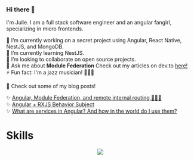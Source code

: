 ### Hi there 👋

<p>I'm Julie. I am a full stack software engineer and an angular fangirl, specializing in micro frontends. </p>


🔭 I’m currently working on a secret project using Angular, React Native, NestJS, and MongoDB. <br/>
🌱 I’m currently learning NestJS. <br/>
👯 I’m looking to collaborate on open source projects. <br/>
💬 Ask me about **Module Federation** Check out my articles on dev.to <a href=https://dev.to/juliegladden>here!</a> <br/>
⚡ Fun fact: I'm a jazz musician! 🎷🎶🎼 <br/>

📔 Check out some of my blog posts!

✨ <a href="https://dev.to/juliegladden/angular-module-federation-and-remote-internal-routing-3mfg" target="_blank">Angular, Module Federation, and remote internal routing 🤯🤯🤯</a> <br/>
✨ <a href="https://dev.to/juliegladden/angular-rxjss-behavior-subject-38h9" target="_blank">Angular + RXJS Behavior Subject</a> <br/>
✨ <a href="https://dev.to/juliegladden/what-are-services-in-angular-and-how-in-the-world-do-i-use-them-51m9" target="_blank">What are services in Angular? And how in the world do I use them?</a> <br/>


<h1>Skills</h1>
<p align="center">
  <a href="https://skillicons.dev">
    <img src="https://skillicons.dev/icons?i=html,css,javascript,typescript,cs,java,angular,react,azure,figma,bootstrap,firebase,git,mongodb,nestjs,nodejs,sass,webpack&perline=8" />
  </a>
</p>




<!--
**julesglad/julesglad** is a ✨ _special_ ✨ repository because its `README.md` (this file) appears on your GitHub profile.

Here are some ideas to get you started:

- 🔭 I’m currently working on ...
- 🌱 I’m currently learning ...
- 👯 I’m looking to collaborate on ...
- 🤔 I’m looking for help with ...
- 💬 Ask me about ...
- 📫 How to reach me: ...
- 😄 Pronouns: ...
- ⚡ Fun fact: ...
-->


